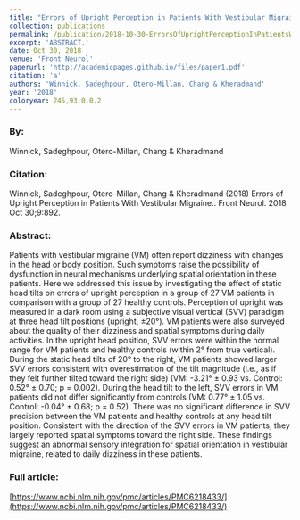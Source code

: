 ```yaml
---
title: "Errors of Upright Perception in Patients With Vestibular Migraine."
collection: publications
permalink: /publication/2018-10-30-ErrorsOfUprightPerceptionInPatientsWithVestibularMigraine_
excerpt: 'ABSTRACT.'
date: Oct 30, 2018
venue: 'Front Neurol'
paperurl: 'http://academicpages.github.io/files/paper1.pdf'
citation: 'a'
authors: 'Winnick, Sadeghpour, Otero-Millan, Chang & Kheradmand'
year: '2018'
coloryear: 245,93,0,0.2
---
```


### By: 
Winnick, Sadeghpour, Otero-Millan, Chang & Kheradmand

### Citation: 
Winnick, Sadeghpour, Otero-Millan, Chang & Kheradmand (2018) Errors of Upright Perception in Patients With Vestibular Migraine.. Front Neurol. 2018 Oct 30;9:892. 

### Abstract: 
Patients with vestibular migraine (VM) often report dizziness with changes in the head or body position. Such symptoms raise the possibility of dysfunction in neural mechanisms underlying spatial orientation in these patients. Here we addressed this issue by investigating the effect of static head tilts on errors of upright perception in a group of 27 VM patients in comparison with a group of 27 healthy controls. Perception of upright was measured in a dark room using a subjective visual vertical (SVV) paradigm at three head tilt positions (upright, ±20°). VM patients were also surveyed about the quality of their dizziness and spatial symptoms during daily activities. In the upright head position, SVV errors were within the normal range for VM patients and healthy controls (within 2° from true vertical). During the static head tilts of 20° to the right, VM patients showed larger SVV errors consistent with overestimation of the tilt magnitude (i.e., as if they felt further tilted toward the right side) (VM: -3.21° ± 0.93 vs. Control: 0.52° ± 0.70; p = 0.002). During the head tilt to the left, SVV errors in VM patients did not differ significantly from controls (VM: 0.77° ± 1.05 vs. Control: -0.04° ± 0.68; p = 0.52). There was no significant difference in SVV precision between the VM patients and healthy controls at any head tilt position. Consistent with the direction of the SVV errors in VM patients, they largely reported spatial symptoms toward the right side. These findings suggest an abnormal sensory integration for spatial orientation in vestibular migraine, related to daily dizziness in these patients.

### Full article: 
[https://www.ncbi.nlm.nih.gov/pmc/articles/PMC6218433/](https://www.ncbi.nlm.nih.gov/pmc/articles/PMC6218433/)

